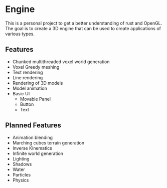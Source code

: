 # Engine
This is a personal project to get a better understanding of rust and OpenGL. The goal is to create a 3D engine that can be used to create
applications of various types.

## Features
- Chunked multithreaded voxel world generation
- Voxel Greedy meshing
- Text rendering
- Line rendering
- Rendering of 3D models
- Model animation
- Basic UI
    - Movable Panel
    - Button
    - Text

## Planned Features
- Animation blending
- Marching cubes terrain generation
- Inverse Kinematics
- Infinite world generation
- Lighting
- Shadows
- Water
- Particles
- Physics